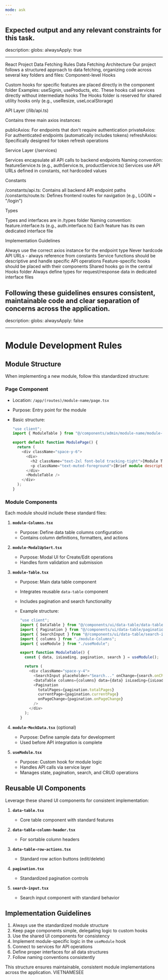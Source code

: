 ```yaml
---
mode: ask
---
```


## Expected output and any relevant constraints for this task.

description:
globs:
alwaysApply: true

---

React Project Data Fetching Rules
Data Fetching Architecture
Our project follows a structured approach to data fetching, organizing code across several key folders and files:
Component-level Hooks

Custom hooks for specific features are placed directly in the component folder
Examples: useSignin, useProducts, etc.
These hooks call services directly without intermediate hooks
The Hooks folder is reserved for shared utility hooks only (e.g., useResize, useLocalStorage)

API Layer (/lib/api.ts)

Contains three main axios instances:

publicAxios: For endpoints that don't require authentication
privateAxios: For authenticated endpoints (automatically includes tokens)
refreshAxios: Specifically designed for token refresh operations

Service Layer (/services)

Services encapsulate all API calls to backend endpoints
Naming convention: featureService.ts (e.g., authService.ts, productService.ts)
Services use API URLs defined in constants, not hardcoded values

Constants

/constants/api.ts: Contains all backend API endpoint paths
/constants/route.ts: Defines frontend routes for navigation (e.g., LOGIN = "/login")

Types

Types and interfaces are in /types folder
Naming convention: feature.interface.ts (e.g., auth.interface.ts)
Each feature has its own dedicated interface file

Implementation Guidelines

Always use the correct axios instance for the endpoint type
Never hardcode API URLs - always reference from constants
Service functions should be descriptive and handle specific API operations
Feature-specific hooks should be placed with their components
Shared hooks go in the central Hooks folder
Always define types for request/response data in dedicated interface files

## Following these guidelines ensures consistent, maintainable code and clear separation of concerns across the application.

description:
globs:
alwaysApply: false

---

# Module Development Rules

## Module Structure

When implementing a new module, follow this standardized structure:

### Page Component

- Location: `/app/(routes)/module-name/page.tsx`
- Purpose: Entry point for the module
- Basic structure:

  ```typescript
  "use client";
  import { ModuleTable } from "@/components/admin/module-name/module-Table";

  export default function ModulePage() {
    return (
      <div className="space-y-6">
        <div>
          <h2 className="text-2xl font-bold tracking-tight">[Module Title]</h2>
          <p className="text-muted-foreground">[Brief module description]</p>
        </div>
        <ModuleTable />
      </div>
    );
  }
  ```

### Module Components

Each module should include these standard files:

1. **`module-Columns.tsx`**

   - Purpose: Define data table columns configuration
   - Contains column definitions, formatters, and actions

2. **`module-ModalUpSert.tsx`**

   - Purpose: Modal UI for Create/Edit operations
   - Handles form validation and submission

3. **`module-Table.tsx`**

   - Purpose: Main data table component
   - Integrates reusable `data-table` component
   - Includes pagination and search functionality
   - Example structure:

     ```typescript
     "use client";
     import { DataTable } from "@/components/ui/data-table/data-table";
     import { Pagination } from "@/components/ui/data-table/pagination";
     import { SearchInput } from "@/components/ui/data-table/search-input";
     import { columns } from "./module-Columns";
     import { useModule } from "./useModule";

     export function ModuleTable() {
       const { data, isLoading, pagination, search } = useModule();

       return (
         <div className="space-y-4">
           <SearchInput placeholder="Search..." onChange={search.onChange} />
           <DataTable columns={columns} data={data} isLoading={isLoading} />
           <Pagination
             totalPages={pagination.totalPages}
             currentPage={pagination.currentPage}
             onPageChange={pagination.onPageChange}
           />
         </div>
       );
     }
     ```

4. **`module-MockData.tsx`** (optional)

   - Purpose: Define sample data for development
   - Used before API integration is complete

5. **`useModule.tsx`**
   - Purpose: Custom hook for module logic
   - Handles API calls via service layer
   - Manages state, pagination, search, and CRUD operations

## Reusable UI Components

Leverage these shared UI components for consistent implementation:

1. **`data-table.tsx`**
   - Core table component with standard features
2. **`data-table-column-header.tsx`**

   - For sortable column headers

3. **`data-table-row-actions.tsx`**

   - Standard row action buttons (edit/delete)

4. **`pagination.tsx`**

   - Standardized pagination controls

5. **`search-input.tsx`**
   - Search input component with standard behavior

## Implementation Guidelines

1. Always use the standardized module structure
2. Keep page components simple, delegating logic to custom hooks
3. Use the shared UI components for consistency
4. Implement module-specific logic in the `useModule` hook
5. Connect to services for API operations
6. Define proper interfaces for all data structures
7. Follow naming conventions consistently

This structure ensures maintainable, consistent module implementations across the application.
VIETNAMESEE
